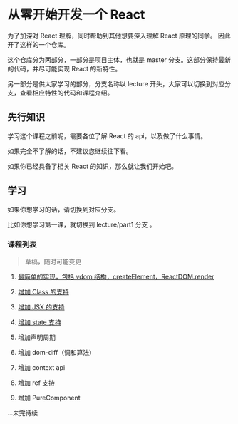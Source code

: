 # 从零开始开发一个 React

为了加深对 React 理解，同时帮助到其他想要深入理解 React 原理的同学。
因此开了这样的一个仓库。

这个仓库分为两部分，一部分是项目主体，也就是 master 分支。这部分保持最新的代码，并尽可能实现 React 的新特性。

另一部分是供大家学习的部分，分支名称以 lecture 开头，大家可以切换到对应分支，查看相应特性的代码和课程介绍。

## 先行知识

学习这个课程之前呢，需要各位了解 React 的 api，以及做了什么事情。

如果完全不了解的话，不建议您继续往下看。

如果你已经具备了相关 React 的知识，那么就让我们开始吧。

## 学习

如果你想学习的话，请切换到对应分支。

比如你想学习第一课，就切换到 lecture/part1 分支 。

### 课程列表

> 草稿，随时可能变更

1.  [最简单的实现，包括 vdom 结构，createElement，ReactDOM.render](https://github.com/azl397985856/mono-react/tree/lecture/part1)

2.  [增加 Class 的支持](https://github.com/azl397985856/mono-react/tree/lecture/part2)

3.  [增加 JSX 的支持](https://github.com/azl397985856/mono-react/tree/lecture/part3)

4.  [增加 state 支持](https://github.com/azl397985856/mono-react/tree/lecture/part4)

5.  增加声明周期

6.  增加 dom-diff（调和算法）

7.  增加 context api

8.  增加 ref 支持

9.  增加 PureComponent

...未完待续
